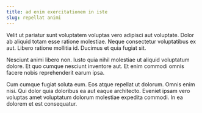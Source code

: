 ```yaml
---
title: ad enim exercitationem in iste
slug: repellat animi
---
```


Velit ut pariatur sunt voluptatem voluptas vero adipisci aut voluptate. Dolor ab aliquid totam esse ratione molestiae. Neque consectetur voluptatibus ex aut. Libero ratione mollitia id. Ducimus et quia fugiat sit.

Nesciunt animi libero non. Iusto quia nihil molestiae ut aliquid voluptatum dolore. Et quo cumque nesciunt inventore aut. Et enim commodi omnis facere nobis reprehenderit earum ipsa.

Cum cumque fugiat soluta eum. Eos atque repellat ut dolorum. Omnis enim nisi. Qui dolor quia doloribus ea aut eaque architecto. Eveniet ipsam vero voluptas amet voluptatum dolorum molestiae expedita commodi. In ea dolorem et est consequatur.
